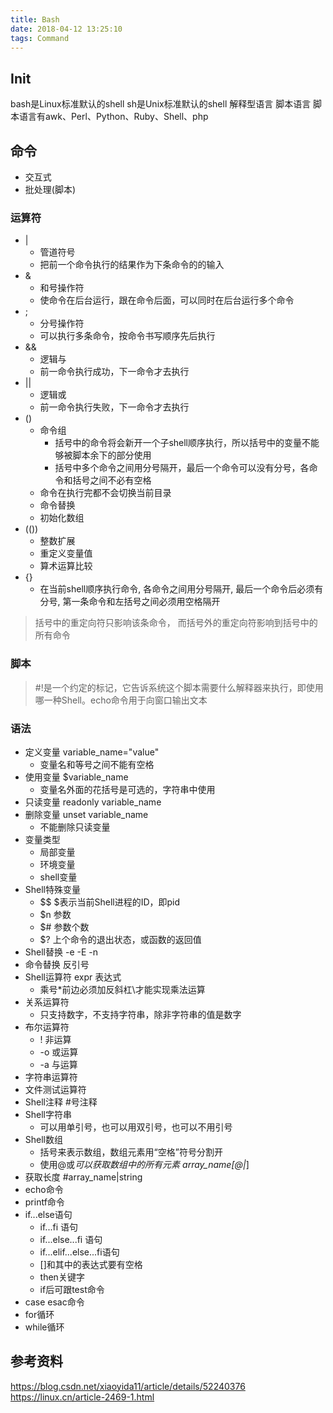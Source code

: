 ```yaml
---
title: Bash
date: 2018-04-12 13:25:10
tags: Command
---
```


## Init
bash是Linux标准默认的shell
sh是Unix标准默认的shell
解释型语言
脚本语言
脚本语言有awk、Perl、Python、Ruby、Shell、php

## 命令
- 交互式
- 批处理(脚本)

### 运算符
- |
    + 管道符号
    + 把前一个命令执行的结果作为下条命令的的输入
- &
    + 和号操作符
    + 使命令在后台运行，跟在命令后面，可以同时在后台运行多个命令
- ;
    + 分号操作符
    + 可以执行多条命令，按命令书写顺序先后执行
- &&
    + 逻辑与
    + 前一命令执行成功，下一命令才去执行
- ||
    + 逻辑或
    + 前一命令执行失败，下一命令才去执行
- ()
    + 命令组
        * 括号中的命令将会新开一个子shell顺序执行，所以括号中的变量不能够被脚本余下的部分使用
        * 括号中多个命令之间用分号隔开，最后一个命令可以没有分号，各命令和括号之间不必有空格
    + 命令在执行完都不会切换当前目录
    + 命令替换
    + 初始化数组
- (())
    + 整数扩展
    + 重定义变量值
    + 算术运算比较
- {}
    + 在当前shell顺序执行命令, 各命令之间用分号隔开, 最后一个命令后必须有分号, 第一条命令和左括号之间必须用空格隔开

> 括号中的重定向符只影响该条命令， 而括号外的重定向符影响到括号中的所有命令

### 脚本
> \#!是一个约定的标记，它告诉系统这个脚本需要什么解释器来执行，即使用哪一种Shell。echo命令用于向窗口输出文本

### 语法
- 定义变量 variable_name="value"
    + 变量名和等号之间不能有空格
- 使用变量 $variable_name
    + 变量名外面的花括号是可选的，字符串中使用
- 只读变量 readonly variable_name
- 删除变量 unset variable_name
    + 不能删除只读变量
- 变量类型
    + 局部变量
    + 环境变量
    + shell变量
- Shell特殊变量
    + \$$ $表示当前Shell进程的ID，即pid
    + $n 参数
    + $# 参数个数
    + $? 上个命令的退出状态，或函数的返回值
- Shell替换 -e -E -n
- 命令替换 反引号
- Shell运算符 expr 表达式
    + 乘号*前边必须加反斜杠\\才能实现乘法运算
- 关系运算符
    + 只支持数字，不支持字符串，除非字符串的值是数字
- 布尔运算符
    + ! 非运算
    + -o 或运算
    + -a 与运算
- 字符串运算符
- 文件测试运算符
- Shell注释 #号注释
- Shell字符串
    + 可以用单引号，也可以用双引号，也可以不用引号
- Shell数组
    + 括号来表示数组，数组元素用“空格”符号分割开
    + 使用@或*可以获取数组中的所有元素 array_name\[@|*]
- 获取长度 #array_name|string
- echo命令
- printf命令
- if...else语句
    + if...fi 语句
    + if...else...fi 语句
    + if...elif...else...fi语句
    + \[]和其中的表达式要有空格
    + then关键字
    + if后可跟test命令
- case esac命令
- for循环
- while循环


## 参考资料
https://blog.csdn.net/xiaoyida11/article/details/52240376  
https://linux.cn/article-2469-1.html
